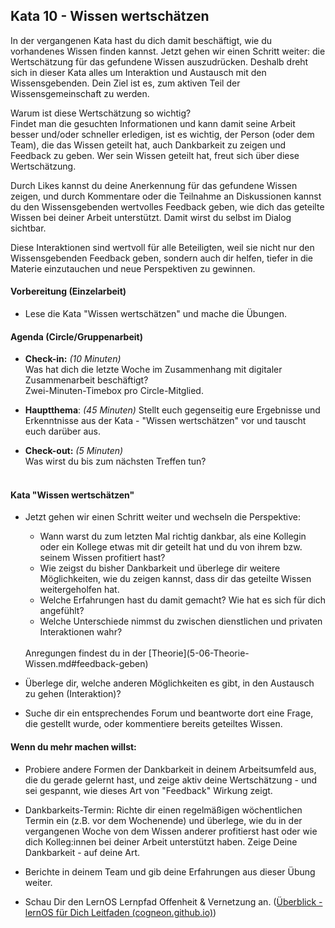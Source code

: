 ## Kata 10 - Wissen wertschätzen

In der vergangenen Kata hast du dich damit beschäftigt, wie du
vorhandenes Wissen finden kannst. Jetzt gehen wir einen Schritt weiter:
die Wertschätzung für das gefundene Wissen auszudrücken. Deshalb dreht
sich in dieser Kata alles um Interaktion und Austausch mit den
Wissensgebenden. Dein Ziel ist es, zum aktiven Teil der
Wissensgemeinschaft zu werden.

Warum ist diese Wertschätzung so wichtig?  
Findet man die gesuchten Informationen und kann damit seine Arbeit
besser und/oder schneller erledigen, ist es wichtig, der Person (oder
dem Team), die das Wissen geteilt hat, auch Dankbarkeit zu zeigen und
Feedback zu geben. Wer sein Wissen geteilt hat, freut sich über diese
Wertschätzung.

Durch Likes kannst du deine Anerkennung für das gefundene Wissen zeigen,
und durch Kommentare oder die Teilnahme an Diskussionen kannst du den
Wissensgebenden wertvolles Feedback geben, wie dich das geteilte Wissen
bei deiner Arbeit unterstützt. Damit wirst du selbst im Dialog sichtbar.

Diese Interaktionen sind wertvoll für alle Beteiligten, weil sie nicht
nur den Wissensgebenden Feedback geben, sondern auch dir helfen, tiefer
in die Materie einzutauchen und neue Perspektiven zu gewinnen.

#### Vorbereitung (Einzelarbeit)

- Lese die Kata "Wissen wertschätzen" und mache die Übungen.

#### Agenda (Circle/Gruppenarbeit)

- **Check-in:** *(10 Minuten)*  
  Was hat dich die letzte Woche im Zusammenhang mit digitaler
  Zusammenarbeit beschäftigt?  
  Zwei-Minuten-Timebox pro Circle-Mitglied.

- **Hauptthema**: *(45 Minuten)*
  Stellt euch gegenseitig eure Ergebnisse und Erkenntnisse aus der
  Kata - "Wissen wertschätzen" vor und tauscht euch darüber aus.

- **Check-out:** *(5 Minuten)*  
  Was wirst du bis zum nächsten Treffen tun?  
   

#### Kata "Wissen wertschätzen"

- Jetzt gehen wir einen Schritt weiter und wechseln die Perspektive:
  - Wann warst du zum letzten Mal richtig dankbar, als eine Kollegin oder
  ein Kollege etwas mit dir geteilt hat und du von ihrem bzw. seinem
  Wissen profitiert hast?
  - Wie zeigst du bisher Dankbarkeit und überlege dir weitere
  Möglichkeiten, wie du zeigen kannst, dass dir das geteilte Wissen
  weitergeholfen hat.
  - Welche Erfahrungen hast du damit gemacht? Wie hat es sich für dich
  angefühlt?
  - Welche Unterschiede nimmst du zwischen dienstlichen und privaten
  Interaktionen wahr?  
  <br>
  Anregungen findest du in der [Theorie](5-06-Theorie-Wissen.md#feedback-geben)

- Überlege dir, welche anderen Möglichkeiten es gibt, in den Austausch
  zu gehen (Interaktion)?

- Suche dir ein entsprechendes Forum und beantworte dort eine Frage, die
  gestellt wurde, oder kommentiere bereits geteiltes Wissen.

#### Wenn du mehr machen willst: 

- Probiere andere Formen der Dankbarkeit in deinem Arbeitsumfeld aus,
  die du gerade gelernt hast, und zeige aktiv deine Wertschätzung - und
  sei gespannt, wie dieses Art von "Feedback" Wirkung zeigt.

- Dankbarkeits-Termin: Richte dir einen regelmäßigen wöchentlichen
  Termin ein (z.B. vor dem Wochenende) und überlege, wie du in der
  vergangenen Woche von dem Wissen anderer profitierst hast oder wie
  dich Kolleg:innen bei deiner Arbeit unterstützt haben. Zeige Deine
  Dankbarkeit - auf deine Art.

- Berichte in deinem Team und gib deine Erfahrungen aus dieser Übung
  weiter.

- Schau Dir den LernOS Lernpfad Offenheit & Vernetzung an. ([Überblick - lernOS für Dich Leitfaden (cogneon.github.io)](https://4you.lernos.org/de/2-3-0-Lernpfad-OV/))

